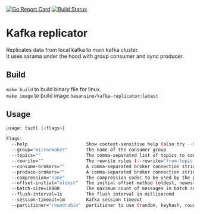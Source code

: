 [![Go Report Card](https://goreportcard.com/badge/github.com/hasansino/kafka-replicator)](https://goreportcard.com/report/github.com/hasansino/kafka-replicator)
[![Build Status](https://travis-ci.com/hasansino/kafka-replicator.svg?branch=master)](https://travis-ci.com/hasansino/kafka-replicator)

# Kafka replicator

Replicates data from local kafka to main kafka cluster.  
It uses sarama under the hood with group consumer and sync producer.  

## Build

`make build` to build binary file for linux.  
`make image` to build image `hasansino/kafka-replicator:latest`

## Usage

```bash
usage: tsctl [<flags>]

Flags:
  --help                      Show context-sensitive help (also try --help-long and --help-man).
  --group="mirrormaker"       The name of the consumer group
  --topics=""                 The comma-separated list of topics to consume
  --rewrite=""                The rewrite rules (--rewrite="from-topic-name->to-topic-name,from-topic-name2->to-topic-name2")
  --consume-brokers=""        A comma-separated broker connection string (localhost:9092, localhost:9092)
  --produce-brokers=""        A comma-separated broker connection string (localhost:9092, localhost:9092)
  --compression="none"        The compression codec to be used by the producer (none, gzip, snappy, lz4)
  --offset-initial="oldest"   The initial offset method (oldest, newest)
  --batch-size=10000          The maximum count of messages in batch request
  --flush-interval=1s         The flush interval in millisecond
  --session-timeout=1m        Kafka session timeout
  --partitioner="roundrobin"  partitioner to use (random, keyhash, roundrobin)
```
